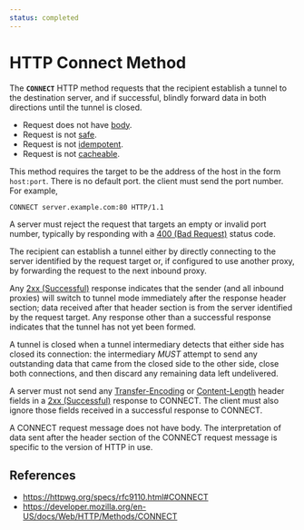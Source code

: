 ```yaml
---
status: completed
---
```


# HTTP Connect Method

The **`CONNECT`** HTTP method requests that the recipient establish a tunnel to the destination server, and if successful, blindly forward data in both directions until the tunnel is closed.

- Request does not have [body](/http/body).
- Request is not [safe](/http/requests/safe).
- Request is not [idempotent](http/request/idempotent.md).
- Request is not [cacheable](/http/requests/cacheable).

This method requires the target to be the address of the host in the form `host:port`. There is no default port. the client must send the port number. For example,

```http
CONNECT server.example.com:80 HTTP/1.1
```

A server must reject the request that targets an empty or invalid port number, typically by responding with a [400 (Bad Request)](/http/status/400) status code.

The recipient can establish a tunnel either by directly connecting to the server identified by the request target or, if configured to use another proxy, by forwarding the request to the next inbound proxy.

Any [2xx (Successful)](/http/status/2xx) response indicates that the sender (and all inbound proxies) will switch to tunnel mode immediately after the response header section; data received after that header section is from the server identified by the request target. Any response other than a successful response indicates that the tunnel has not yet been formed.

A tunnel is closed when a tunnel intermediary detects that either side has closed its connection: the intermediary _MUST_ attempt to send any outstanding data that came from the closed side to the other side, close both connections, and then discard any remaining data left undelivered.

A server must not send any [Transfer-Encoding](/http/headers/transfer-encoding) or [Content-Length](/http/headers/content-length) header fields in a [2xx (Successful)](/http/status/2xx) response to CONNECT. The client must also ignore those fields received in a successful response to CONNECT.

A CONNECT request message does not have body. The interpretation of data sent after the header section of the CONNECT request message is specific to the version of HTTP in use.

## References

- https://httpwg.org/specs/rfc9110.html#CONNECT
- https://developer.mozilla.org/en-US/docs/Web/HTTP/Methods/CONNECT
